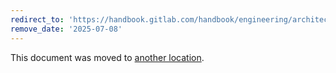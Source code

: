 ```yaml
---
redirect_to: 'https://handbook.gitlab.com/handbook/engineering/architecture/design-documents/bundle_uri/'
remove_date: '2025-07-08'
---
```


This document was moved to [another location](https://handbook.gitlab.com/handbook/engineering/architecture/design-documents/bundle_uri/).

<!-- This redirect file can be deleted after <2025-07-08>. -->
<!-- Redirects that point to other docs in the same project expire in three months. -->
<!-- Redirects that point to docs in a different project or site (for example, link is not relative and starts with `https:`) expire in one year. -->
<!-- Before deletion, see: https://docs.gitlab.com/ee/development/documentation/redirects.html -->
